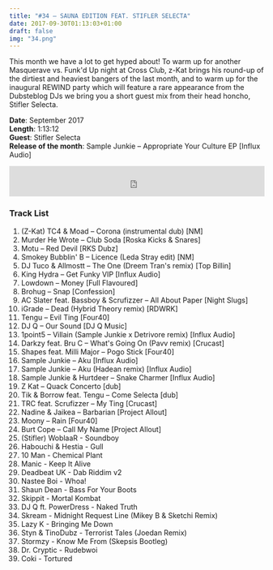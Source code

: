```yaml
---
title: "#34 – SAUNA EDITION FEAT. STIFLER SELECTA"
date: 2017-09-30T01:13:03+01:00
draft: false
img: "34.png"
---
```


This month we have a lot to get hyped about! To warm up for another Masquerave vs. Funk'd Up night at Cross Club, z-Kat brings his round-up of the dirtiest and heaviest bangers of the last month, and to warm up for the inaugural REWIND party which will feature a rare appearance from the Dubsteblog DJs we bring you a short guest mix from their head honcho, Stifler Selecta.​

**Date**: September 2017  
**Length**: 1:13:12  
**Guest**: Stifler Selecta  
**Release of the month**: Sample Junkie – Appropriate Your Culture EP [Influx Audio]

<div>
<iframe width="100%" height="60" src="https://www.mixcloud.com/widget/iframe/?hide_cover=1&mini=1&feed=%2Fzkat%2Fmasquerave-podcast-34-sauna-edition-feat-stifler-selecta%2F" frameborder="0" ></iframe>
</div>

### Track List

1. (Z-Kat) TC4 & Moad – Corona (instrumental dub) [NM]
2. Murder He Wrote – Club Soda [Roska Kicks & Snares]
3. Motu – Red Devil [RKS Dubz]
4. Smokey Bubblin' B – Licence (Leda Stray edit) [NM]
5. DJ Tuco & Allmostt – The One (Dreem Tran's remix) [Top Billin]
6. King Hydra – Get Funky VIP [Influx Audio]
7. Lowdown – Money [Full Flavoured]
8. Brohug – Snap [Confession]
9. AC Slater feat. Bassboy & Scrufizzer – All About Paper [Night Slugs]
10. iGrade – Dead (Hybrid Theory remix) [RDWRK]
11. Tengu – Evil Ting [Four40]
12. DJ Q – Our Sound [DJ Q Music]
13. 1point5 – Villain (Sample Junkie x Detrivore remix) [Influx Audio]
14. Darkzy feat. Bru C – What's Going On (Pavv remix) [Crucast]
15. Shapes feat. Milli Major – Pogo Stick [Four40]
16. Sample Junkie – Aku [Influx Audio]
17. Sample Junkie – Aku (Hadean remix) [Influx Audio]
18. Sample Junkie & Hurtdeer – Snake Charmer [Influx Audio]
19. Z Kat – Quack Concerto [dub]
20. Tik & Borrow feat. Tengu – Come Selecta [dub]
21. TRC feat. Scrufizzer – My Ting [Crucast]
22. Nadine & Jaikea – Barbarian [Project Allout]
23. Moony – Rain [Four40]
24. Burt Cope – Call My Name [Project Allout]
25. (Stifler) WoblaaR - Soundboy
26. Habouchi & Hestia - Gull
27. 10 Man - Chemical Plant
28. Manic - Keep It Alive
29. Deadbeat UK - Dab Riddim v2
30. Nastee Boi - Whoa!
31. Shaun Dean - Bass For Your Boots
32. Skippit - Mortal Kombat
33. DJ Q ft. PowerDress - Naked Truth
34. Skream - Midnight Request Line (Mikey B & Sketchi Remix)
35. Lazy K - Bringing Me Down
36. Styn & TinoDubz - Terrorist Tales (Joedan Remix)
37. Stormzy - Know Me From (Skepsis Bootleg)
38. Dr. Cryptic - Rudebwoi
39. Coki - Tortured
